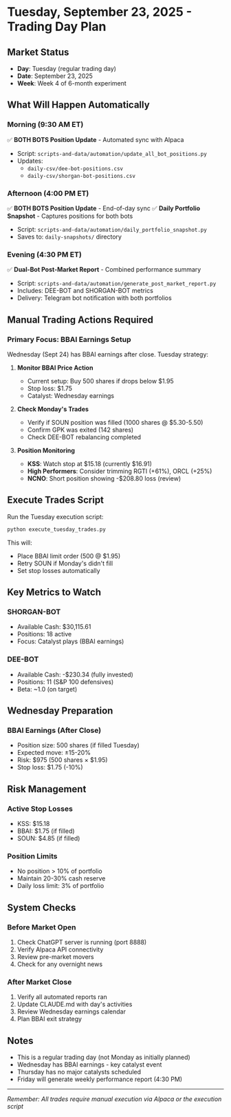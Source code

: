 # Tuesday, September 23, 2025 - Trading Day Plan

## Market Status
- **Day**: Tuesday (regular trading day)
- **Date**: September 23, 2025
- **Week**: Week 4 of 6-month experiment

## What Will Happen Automatically

### Morning (9:30 AM ET)
✅ **BOTH BOTS Position Update** - Automated sync with Alpaca
- Script: `scripts-and-data/automation/update_all_bot_positions.py`
- Updates:
  - `daily-csv/dee-bot-positions.csv`
  - `daily-csv/shorgan-bot-positions.csv`

### Afternoon (4:00 PM ET)
✅ **BOTH BOTS Position Update** - End-of-day sync
✅ **Daily Portfolio Snapshot** - Captures positions for both bots
- Script: `scripts-and-data/automation/daily_portfolio_snapshot.py`
- Saves to: `daily-snapshots/` directory

### Evening (4:30 PM ET)
✅ **Dual-Bot Post-Market Report** - Combined performance summary
- Script: `scripts-and-data/automation/generate_post_market_report.py`
- Includes: DEE-BOT and SHORGAN-BOT metrics
- Delivery: Telegram bot notification with both portfolios

## Manual Trading Actions Required

### Primary Focus: BBAI Earnings Setup
Wednesday (Sept 24) has BBAI earnings after close. Tuesday strategy:

1. **Monitor BBAI Price Action**
   - Current setup: Buy 500 shares if drops below $1.95
   - Stop loss: $1.75
   - Catalyst: Wednesday earnings

2. **Check Monday's Trades**
   - Verify if SOUN position was filled (1000 shares @ $5.30-5.50)
   - Confirm GPK was exited (142 shares)
   - Check DEE-BOT rebalancing completed

3. **Position Monitoring**
   - **KSS**: Watch stop at $15.18 (currently $16.91)
   - **High Performers**: Consider trimming RGTI (+61%), ORCL (+25%)
   - **NCNO**: Short position showing -$208.80 loss (review)

## Execute Trades Script

Run the Tuesday execution script:
```bash
python execute_tuesday_trades.py
```

This will:
- Place BBAI limit order (500 @ $1.95)
- Retry SOUN if Monday's didn't fill
- Set stop losses automatically

## Key Metrics to Watch

### SHORGAN-BOT
- Available Cash: $30,115.61
- Positions: 18 active
- Focus: Catalyst plays (BBAI earnings)

### DEE-BOT
- Available Cash: -$230.34 (fully invested)
- Positions: 11 (S&P 100 defensives)
- Beta: ~1.0 (on target)

## Wednesday Preparation

### BBAI Earnings (After Close)
- Position size: 500 shares (if filled Tuesday)
- Expected move: ±15-20%
- Risk: $975 (500 shares × $1.95)
- Stop loss: $1.75 (-10%)

## Risk Management

### Active Stop Losses
- KSS: $15.18
- BBAI: $1.75 (if filled)
- SOUN: $4.85 (if filled)

### Position Limits
- No position > 10% of portfolio
- Maintain 20-30% cash reserve
- Daily loss limit: 3% of portfolio

## System Checks

### Before Market Open
1. Check ChatGPT server is running (port 8888)
2. Verify Alpaca API connectivity
3. Review pre-market movers
4. Check for any overnight news

### After Market Close
1. Verify all automated reports ran
2. Update CLAUDE.md with day's activities
3. Review Wednesday earnings calendar
4. Plan BBAI exit strategy

## Notes
- This is a regular trading day (not Monday as initially planned)
- Wednesday has BBAI earnings - key catalyst event
- Thursday has no major catalysts scheduled
- Friday will generate weekly performance report (4:30 PM)

---

*Remember: All trades require manual execution via Alpaca or the execution script*